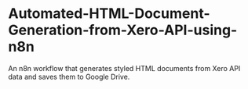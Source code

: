 # Automated-HTML-Document-Generation-from-Xero-API-using-n8n
An n8n workflow that generates styled HTML documents from Xero API data and saves them to Google Drive.
